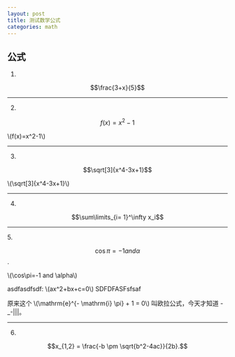 ```yaml
---
layout: post
title: 测试数学公式
categories: math
---
```


## 公式 ##

1.

$$\frac{3+x}{5}$$

<hr />

2.

$$f(x)=x^2-1$$

\\(f(x)=x^2-1\\)
<hr />

3.

$$\sqrt[3]{x^4-3x+1}$$

\\(\sqrt[3]{x^4-3x+1}\\)
<hr />

4.

$$\sum\limits_{i= 1}^\infty x_i$$


<hr />
5.

$$\cos\pi=-1  and  \alpha$$.



\\(\cos\pi=-1  and  \alpha\\)


asdfasdfsdf: \\(ax^2+bx+c=0\\) SDFDFASFsfsaf

原来这个 \\(\mathrm{e}^{- \mathrm{i} \pi} + 1 = 0\\) 叫欧拉公式，今天才知道 -_-|||。

<hr />

6.

$$x_{1,2} = \frac{-b \pm \sqrt{b^2-4ac}}{2b}.$$
